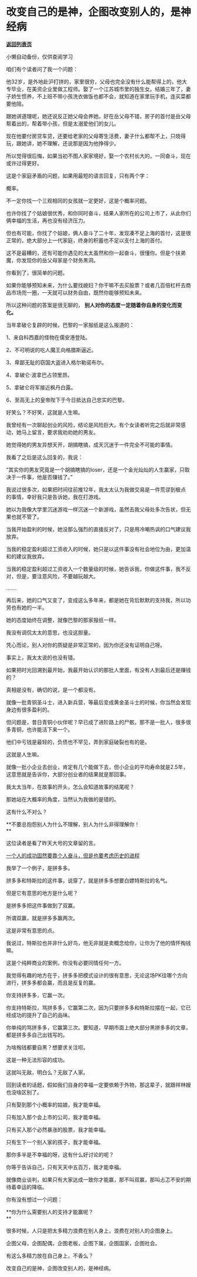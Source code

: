 # 改变自己的是神，企图改变别人的，是神经病

[**返回列表页**](/gzh/记忆承载3)

小懒自动备份，仅供查阅学习

咱们有个读者问了我一个问题：

  

他32岁，是外地赴沪打拼的，家里很穷，父母也完全没有什么能帮得上的，他大专毕业，在美资企业里做工程师。娶了一个江苏城市里的独生女。结婚三年了，妻子娇生惯养，不上班不带小孩洗衣做饭也都不会，就知道在家里玩手机，连买菜都要他陪。  

  

跟她讲道理呢，她还说反正她父母会养她。好在岳父母不错，房子的首付是岳父母帮着出的，帮着带小孩，但是太溺爱他们的女儿。

  

现在他要付房贷车贷，还要给老家的父母寄生活费，妻子什么都帮不上，只晓得玩，跟她讲，她不理解，还说那是因为他挣得少。

  

所以觉得很后悔，如果当初不图人家家境好，娶一个农村长大的，一同奋斗，现在或许过得更好。

  

这是个家庭矛盾的问题，如果用最短的语言回复，只有两个字：  

  

概率。

  

不一定你找一个三观相同的女孩就一定更好，这是个概率问题。  

  

也许你找了个姑娘很优秀，和你同时奋斗，结果人家所在的公司上市了，从此你们俩幸福的生活，再也没有经济压力。

  

但也有可能，你找了个姑娘，俩人奋斗了二十年，发现凑不足上海的首付，这是很正常的，绝大部分上一代家庭，终身的积蓄也不足以支付上海的首付。

  

这不是最糟的，还有可能你遇见的太太虽然和你一起奋斗，很懂你。但是个扶弟魔，你发现你的岳父母家是个财务黑洞。

  

你看到了，很简单的问题。

  

如果你能够预知未来，为什么要找媳妇？你干嘛不去买股票？或者几百倍杠杆去商品市场兜一圈，一天就可以财务自由，既然你能够预知未来。

  

所以这种问题的答案是很无聊的， **别人对你的态度一定随着你自身的变化而变化。**

  

当年拿破仑复辟的时候，巴黎的一家报纸是这么报道的：

1、来自科西嘉的怪物在儒安港登陆。

2、不可明说的吃人魔王向格腊斯逼近。

3、卑鄙无耻的窃国大盗进入格尔勒诺布尔。

4、拿破仑·波拿巴占领里昂。

5、拿破仑将军接近枫丹白露。

6、至高无上的皇帝陛下于今日抵达自己忠实的巴黎。

  

好笑么？不好笑，这就是人生嘛。

  

我曾经有一次聊起创业的风险，结论是风险巨大。有个女读者听完之后就非常感动，她马上留言，要求我劝劝她的男友。

  

她觉得她的男友异想天开，胡搞瞎搞，成天沉迷于一件完全不可能的事情。  

  

我看了之后是这么回复的，我说：

  

“其实你的男友究竟是一个胡搞瞎搞的loser，还是一个金光灿灿的人生赢家，只取决于一件事，他是否赚钱了。”

  

我说过很多次，如果把时间往前推12年，我太太认为我做交易是一件荒谬到极点的事情，幸好我只是告诉她，我在打游戏。  

  

她以为我像大学里沉迷游戏一样沉迷一个新游戏，虽然去我父母处多次告状，但无果也就不管了。

  

当我开始盈利的时候，她没那么强烈的直接反对了，只是用冷嘲热讽的口气建议我放弃。  

  

当我的稳定盈利超过工资收入的时候，她只是以这件事没有社会地位为由，更加温和的建议我放弃。  

  

当我的稳定盈利超过工资收入一个数量级的时候，她告诉我，你做这件事，我不反对，但是，要注意风险，不要越玩越大。

  

.......  

  

再后来，她的口气又变了，变成这么多年来，都是她在背后默默的支持我，所以功劳也有她的一半。

  

她的态度始终在调整，就像巴黎的那家报纸一样。  

  

我没有调侃太太的意思，也没这胆量。

  

凭心而论，别人对你的质疑是非常正常的，因为你还没有证明自己呀。

  

事实上，我太太说的也没有错。

  

如果把时光回溯到最开始，我最开始认识的那批人里面，有没有人到最后还是赚钱的？

  

真相是没有，确切的说，是一个都没有。

  

就像一批青铜圣斗士，进入新兵营，等最后变成黄金圣斗士的时候，你当然会发现身边有很多盈利的。

  

但问题是，昔日青铜小伙伴呢？早已成了进阶路上的尸骸。那不是一批人，很多很多青铜，也许能活下来一个。

  

他们中亏钱是最轻的，负债也不罕见，弄到家庭破裂也有的是。

  

这就是人生嘛。

  

就像一批小企业去创业，肯定有几个能做下去，但小企业的平均寿命就是2.5年，这意思就是告诉你，大部分创业者的结果就是那回事。

  

我太太当年，在故事的开头，怎么会知道故事的结尾呢？

  

那她站在大概率的角度，当然认为我做的是错的。

  

这有什么不对么？

  

 **不要总抱怨别人为什么不理解，别人为什么非得理解你！  
**  

这位读者是看了昨天大号的文章留的言。

  

[一个人的成功固然要靠个人奋斗，但是也要考虑历史的进程](https://mp.weixin.qq.com/s?__biz=MzU0MjYwNDU2Mw==&mid=2247491630&idx=1&sn=b20908def45a1f1c06e5fc9d75e83040&chksm=fb1a8c52cc6d0544537b88722e35e4a60feacd6b0600c5c11df17fe4dcbbbf3f9c6ea4a7d6c2&token=241315614&lang=zh_CN&scene=21#wechat_redirect)  

  

我举了一个例子，是拼多多。  

  

拼多多和特斯拉的这件事，说穿了，就是拼多多想要白嫖特斯拉的名气。  

  

但是它有意思的地方是什么呢？  

  

是拼多多把这件事做到了双赢。

  

所谓双赢，就是拼多多赢两次。

  

这是非常有意思的点。  

  

我说过，特斯拉也并非什么好鸟，他无非就是卖概念给你，让你为了他的情怀掏钱嘛。  

  

这是个纯粹商业的案例，你没有必要同情任何一方。  

  

我觉得有趣的地方在于，拼多多把模式设计的很有意思，无论这场PK往哪个方向进行，拼多多都会赢，而且是反复的赢。

  

你支持拼多多，它赢一次。

  

你支持特斯拉，骂拼多多，它赢第二次，因为只要拼多多和特斯拉摆在一起，它已经成功的提升了自己的品味。

  

你单纯的骂拼多多，它赢第三次。要知道，早期市面上绝大部分黑拼多多的文章，都是拼多多自己出钱写的。  

  

为啥掏钱都要自黑？想要求关注呗。  

  

这是一种无法形容的成功。  

  

这就叫无敌，明白么？无敌了人家。  

  

回到读者的话题，假如我们自身的幸福一定要依赖于外物，那这辈子，就跟祥林嫂也没啥区别了。

  

只有娶到那个小概率的姑娘，我才能幸福。  

只有加入那个会上市的公司，我才能幸福。

只有买入那个必然暴涨的股票，我才能幸福。

只有生下一个别人家的孩子，我才能幸福。

  

那你多半是不幸福的呀，这有什么好讨论的呢？  

  

你等于告诉自己，只有天天中五百万，我才能幸福。

  

就像商业谈判，如果只有大家达成一致你才能赢，那不叫双赢，那叫忐忑不安的期待着幸运的降临。

  

你有没有想过一个问题：

  

 **你为什么需要别人的支持才能赢呢？  
**

  

很多时候，人只是把太多精力浪费在别人身上，浪费在对别人的企图身上。  

  

企图父母，企图配偶，企图老板，企图下属，企图国家，企图社会。  

  

有这么多精力放在自己身上，不香么？

  

改变自己的是神，企图改变别人的，是神经病。

  

